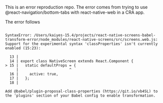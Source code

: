 This is an error reproduction repo.
The error comes from trying to use @react-navigation/bottom-tabs with
react-native-web in a CRA app.

The error follows

```

SyntaxError: /Users/kaiyes-15.4/projects/react-native-screens-babel-transform-error/node_modules/react-native-screens/src/screens.web.js: Support for the experimental syntax 'classProperties' isn't currently enabled (15:23):

  13 |
  14 | export class NativeScreen extends React.Component {
> 15 |   static defaultProps = {
     |                       ^
  16 |     active: true,
  17 |   };
  18 |

Add @babel/plugin-proposal-class-properties (https://git.io/vb4SL) to the 'plugins' section of your Babel config to enable transformation.


```
